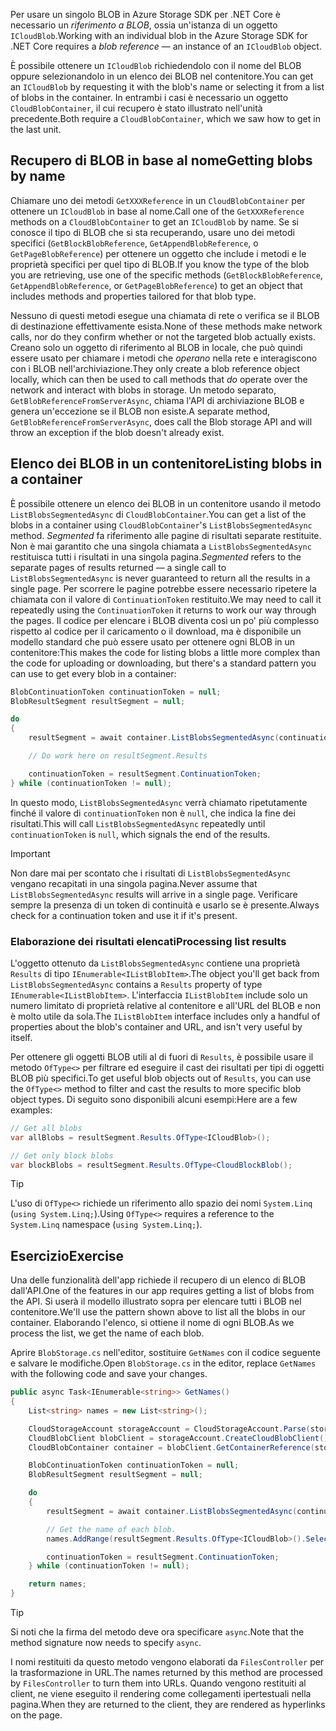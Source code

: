 <span data-ttu-id="dd61d-101">Per usare un singolo BLOB in Azure Storage SDK per .NET Core è necessario un *riferimento a BLOB*, ossia un'istanza di un oggetto `ICloudBlob`.</span><span class="sxs-lookup"><span data-stu-id="dd61d-101">Working with an individual blob in the Azure Storage SDK for .NET Core requires a *blob reference* &mdash; an instance of an `ICloudBlob` object.</span></span>

<span data-ttu-id="dd61d-102">È possibile ottenere un `ICloudBlob` richiedendolo con il nome del BLOB oppure selezionandolo in un elenco dei BLOB nel contenitore.</span><span class="sxs-lookup"><span data-stu-id="dd61d-102">You can get an `ICloudBlob` by requesting it with the blob's name or selecting it from a list of blobs in the container.</span></span> <span data-ttu-id="dd61d-103">In entrambi i casi è necessario un oggetto `CloudBlobContainer`, il cui recupero è stato illustrato nell'unità precedente.</span><span class="sxs-lookup"><span data-stu-id="dd61d-103">Both require a `CloudBlobContainer`, which we saw how to get in the last unit.</span></span>

## <a name="getting-blobs-by-name"></a><span data-ttu-id="dd61d-104">Recupero di BLOB in base al nome</span><span class="sxs-lookup"><span data-stu-id="dd61d-104">Getting blobs by name</span></span>

<span data-ttu-id="dd61d-105">Chiamare uno dei metodi `GetXXXReference` in un `CloudBlobContainer` per ottenere un `ICloudBlob` in base al nome.</span><span class="sxs-lookup"><span data-stu-id="dd61d-105">Call one of the `GetXXXReference` methods on a `CloudBlobContainer` to get an `ICloudBlob` by name.</span></span> <span data-ttu-id="dd61d-106">Se si conosce il tipo di BLOB che si sta recuperando, usare uno dei metodi specifici (`GetBlockBlobReference`, `GetAppendBlobReference`, o `GetPageBlobReference`) per ottenere un oggetto che include i metodi e le proprietà specifici per quel tipo di BLOB.</span><span class="sxs-lookup"><span data-stu-id="dd61d-106">If you know the type of the blob you are retrieving, use one of the specific methods (`GetBlockBlobReference`, `GetAppendBlobReference`, or `GetPageBlobReference`) to get an object that includes methods and properties tailored for that blob type.</span></span>

<span data-ttu-id="dd61d-107">Nessuno di questi metodi esegue una chiamata di rete o verifica se il BLOB di destinazione effettivamente esista.</span><span class="sxs-lookup"><span data-stu-id="dd61d-107">None of these methods make network calls, nor do they confirm whether or not the targeted blob actually exists.</span></span> <span data-ttu-id="dd61d-108">Creano solo un oggetto di riferimento al BLOB in locale, che può quindi essere usato per chiamare i metodi che *operano* nella rete e interagiscono con i BLOB nell'archiviazione.</span><span class="sxs-lookup"><span data-stu-id="dd61d-108">They only create a blob reference object locally, which can then be used to call methods that *do* operate over the network and interact with blobs in storage.</span></span> <span data-ttu-id="dd61d-109">Un metodo separato, `GetBlobReferenceFromServerAsync`, chiama l'API di archiviazione BLOB e genera un'eccezione se il BLOB non esiste.</span><span class="sxs-lookup"><span data-stu-id="dd61d-109">A separate method, `GetBlobReferenceFromServerAsync`, does call the Blob storage API and will throw an exception if the blob doesn't already exist.</span></span>

## <a name="listing-blobs-in-a-container"></a><span data-ttu-id="dd61d-110">Elenco dei BLOB in un contenitore</span><span class="sxs-lookup"><span data-stu-id="dd61d-110">Listing blobs in a container</span></span>

<span data-ttu-id="dd61d-111">È possibile ottenere un elenco dei BLOB in un contenitore usando il metodo `ListBlobsSegmentedAsync` di `CloudBlobContainer`.</span><span class="sxs-lookup"><span data-stu-id="dd61d-111">You can get a list of the blobs in a container using `CloudBlobContainer`'s `ListBlobsSegmentedAsync` method.</span></span> <span data-ttu-id="dd61d-112">*Segmented* fa riferimento alle pagine di risultati separate restituite. Non è mai garantito che una singola chiamata a `ListBlobsSegmentedAsync` restituisca tutti i risultati in una singola pagina.</span><span class="sxs-lookup"><span data-stu-id="dd61d-112">*Segmented* refers to the separate pages of results returned &mdash; a single call to `ListBlobsSegmentedAsync` is never guaranteed to return all the results in a single page.</span></span> <span data-ttu-id="dd61d-113">Per scorrere le pagine potrebbe essere necessario ripetere la chiamata con il valore di `ContinuationToken` restituito.</span><span class="sxs-lookup"><span data-stu-id="dd61d-113">We may need to call it repeatedly using the `ContinuationToken` it returns to work our way through the pages.</span></span> <span data-ttu-id="dd61d-114">Il codice per elencare i BLOB diventa così un po' più complesso rispetto al codice per il caricamento o il download, ma è disponibile un modello standard che può essere usato per ottenere ogni BLOB in un contenitore:</span><span class="sxs-lookup"><span data-stu-id="dd61d-114">This makes the code for listing blobs a little more complex than the code for uploading or downloading, but there's a standard pattern you can use to get every blob in a container:</span></span>

```csharp
BlobContinuationToken continuationToken = null;
BlobResultSegment resultSegment = null;

do
{
    resultSegment = await container.ListBlobsSegmentedAsync(continuationToken);

    // Do work here on resultSegment.Results

    continuationToken = resultSegment.ContinuationToken;
} while (continuationToken != null);
```

<span data-ttu-id="dd61d-115">In questo modo, `ListBlobsSegmentedAsync` verrà chiamato ripetutamente finché il valore di `continuationToken` non è `null`, che indica la fine dei risultati.</span><span class="sxs-lookup"><span data-stu-id="dd61d-115">This will call `ListBlobsSegmentedAsync` repeatedly until `continuationToken` is `null`, which signals the end of the results.</span></span>

> [!IMPORTANT]
> <span data-ttu-id="dd61d-116">Non dare mai per scontato che i risultati di `ListBlobsSegmentedAsync` vengano recapitati in una singola pagina.</span><span class="sxs-lookup"><span data-stu-id="dd61d-116">Never assume that `ListBlobsSegmentedAsync` results will arrive in a single page.</span></span> <span data-ttu-id="dd61d-117">Verificare sempre la presenza di un token di continuità e usarlo se è presente.</span><span class="sxs-lookup"><span data-stu-id="dd61d-117">Always check for a continuation token and use it if it's present.</span></span>

### <a name="processing-list-results"></a><span data-ttu-id="dd61d-118">Elaborazione dei risultati elencati</span><span class="sxs-lookup"><span data-stu-id="dd61d-118">Processing list results</span></span>

<span data-ttu-id="dd61d-119">L'oggetto ottenuto da `ListBlobsSegmentedAsync` contiene una proprietà `Results` di tipo `IEnumerable<IListBlobItem>`.</span><span class="sxs-lookup"><span data-stu-id="dd61d-119">The object you'll get back from `ListBlobsSegmentedAsync` contains a `Results` property of type `IEnumerable<IListBlobItem>`.</span></span> <span data-ttu-id="dd61d-120">L'interfaccia `IListBlobItem` include solo un numero limitato di proprietà relative al contenitore e all'URL del BLOB e non è molto utile da sola.</span><span class="sxs-lookup"><span data-stu-id="dd61d-120">The `IListBlobItem` interface includes only a handful of properties about the blob's container and URL, and isn't very useful by itself.</span></span>

<span data-ttu-id="dd61d-121">Per ottenere gli oggetti BLOB utili al di fuori di `Results`, è possibile usare il metodo `OfType<>` per filtrare ed eseguire il cast dei risultati per tipi di oggetti BLOB più specifici.</span><span class="sxs-lookup"><span data-stu-id="dd61d-121">To get useful blob objects out of `Results`, you can use the `OfType<>` method to filter and cast the results to more specific blob object types.</span></span> <span data-ttu-id="dd61d-122">Di seguito sono disponibili alcuni esempi:</span><span class="sxs-lookup"><span data-stu-id="dd61d-122">Here are a few examples:</span></span>

```csharp
// Get all blobs
var allBlobs = resultSegment.Results.OfType<ICloudBlob>();

// Get only block blobs
var blockBlobs = resultSegment.Results.OfType<CloudBlockBlob();
```

> [!TIP]
> <span data-ttu-id="dd61d-123">L'uso di `OfType<>` richiede un riferimento allo spazio dei nomi `System.Linq` (`using System.Linq;`).</span><span class="sxs-lookup"><span data-stu-id="dd61d-123">Using `OfType<>` requires a reference to the `System.Linq` namespace (`using System.Linq;`).</span></span>

## <a name="exercise"></a><span data-ttu-id="dd61d-124">Esercizio</span><span class="sxs-lookup"><span data-stu-id="dd61d-124">Exercise</span></span>

<span data-ttu-id="dd61d-125">Una delle funzionalità dell'app richiede il recupero di un elenco di BLOB dall'API.</span><span class="sxs-lookup"><span data-stu-id="dd61d-125">One of the features in our app requires getting a list of blobs from the API.</span></span> <span data-ttu-id="dd61d-126">Si userà il modello illustrato sopra per elencare tutti i BLOB nel contenitore.</span><span class="sxs-lookup"><span data-stu-id="dd61d-126">We'll use the pattern shown above to list all the blobs in our container.</span></span> <span data-ttu-id="dd61d-127">Elaborando l'elenco, si ottiene il nome di ogni BLOB.</span><span class="sxs-lookup"><span data-stu-id="dd61d-127">As we process the list, we get the name of each blob.</span></span>

<span data-ttu-id="dd61d-128">Aprire `BlobStorage.cs` nell'editor, sostituire `GetNames` con il codice seguente e salvare le modifiche.</span><span class="sxs-lookup"><span data-stu-id="dd61d-128">Open `BlobStorage.cs` in the editor, replace `GetNames` with the following code and save your changes.</span></span>

```csharp
public async Task<IEnumerable<string>> GetNames()
{
    List<string> names = new List<string>();

    CloudStorageAccount storageAccount = CloudStorageAccount.Parse(storageConfig.ConnectionString);
    CloudBlobClient blobClient = storageAccount.CreateCloudBlobClient();
    CloudBlobContainer container = blobClient.GetContainerReference(storageConfig.FileContainerName);

    BlobContinuationToken continuationToken = null;
    BlobResultSegment resultSegment = null;

    do
    {
        resultSegment = await container.ListBlobsSegmentedAsync(continuationToken);

        // Get the name of each blob.
        names.AddRange(resultSegment.Results.OfType<ICloudBlob>().Select(b => b.Name));

        continuationToken = resultSegment.ContinuationToken;
    } while (continuationToken != null);

    return names;
}
```

> [!TIP]
> <span data-ttu-id="dd61d-129">Si noti che la firma del metodo deve ora specificare `async`.</span><span class="sxs-lookup"><span data-stu-id="dd61d-129">Note that the method signature now needs to specify `async`.</span></span>

<span data-ttu-id="dd61d-130">I nomi restituiti da questo metodo vengono elaborati da `FilesController` per la trasformazione in URL.</span><span class="sxs-lookup"><span data-stu-id="dd61d-130">The names returned by this method are processed by `FilesController` to turn them into URLs.</span></span> <span data-ttu-id="dd61d-131">Quando vengono restituiti al client, ne viene eseguito il rendering come collegamenti ipertestuali nella pagina.</span><span class="sxs-lookup"><span data-stu-id="dd61d-131">When they are returned to the client, they are rendered as hyperlinks on the page.</span></span>